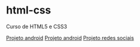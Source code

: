 # html-css
 Curso de HTML5 e CSS3

<a href="https://matheusbiesdorf.github.io/html-css/desafios/projeto_android/android.html">Projeto android</a>
<a href="https://matheusbiesdorf.github.io/projeto-cordel/">Projeto android</a>
<a href="https://matheusbiesdorf.github.io/projeto-social/">Projeto redes sociais</a>

